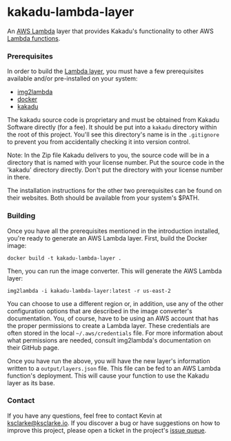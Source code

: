 # kakadu-lambda-layer

An [AWS Lambda](https://aws.amazon.com/lambda/) layer that provides Kakadu's functionality to other AWS [Lambda functions](https://docs.aws.amazon.com/lambda/latest/dg/lambda-introduction-function.html).

### Prerequisites

In order to build the [Lambda layer](https://docs.aws.amazon.com/lambda/latest/dg/configuration-layers.html), you must have a few prerequisites available and/or pre-installed on your system:

* [img2lambda](https://github.com/awslabs/aws-lambda-container-image-converter)
* [docker](https://www.docker.com/products/docker-engine)
* [kakadu](http://kakadusoftware.com/)

The kakadu source code is proprietary and must be obtained from Kakadu Software directly (for a fee). It should be put into a `kakadu` directory within the root of this project. You'll see this directory's name is in the `.gitignore` to prevent you from accidentally checking it into version control.

Note: In the Zip file Kakadu delivers to you, the source code will be in a directory that is named with your license number. Put the source code in the 'kakadu' directory directly. Don't put the directory with your license number in there.

The installation instructions for the other two prerequisites can be found on their websites. Both should be available from your system's $PATH.

### Building

Once you have all the prerequisites mentioned in the introduction installed, you're ready to generate an AWS Lambda layer. First, build the Docker image:

    docker build -t kakadu-lambda-layer .

Then, you can run the image converter. This will generate the AWS Lambda layer:

    img2lambda -i kakadu-lambda-layer:latest -r us-east-2

You can choose to use a different region or, in addition, use any of the other configuration options that are described in the image converter's documentation. You, of course, have to be using an AWS account that has the proper permissions to create a Lambda layer. These credentials are often stored in the local `~/.aws/credentials` file. For more information about what permissions are needed, consult img2lambda's documentation on their GitHub page.

Once you have run the above, you will have the new layer's information written to a `output/layers.json` file. This file can be fed to an AWS Lambda function's deployment. This will cause your function to use the Kakadu layer as its base.

### Contact

If you have any questions, feel free to contact Kevin at <a href="mailto:ksclarke@ksclarke.io">ksclarke@ksclarke.io</a>. If you discover a bug or have suggestions on how to improve this project, please open a ticket in the project's [issue queue](https://github.com/UCLALibrary/kakadu-lambda-layer/issues).
